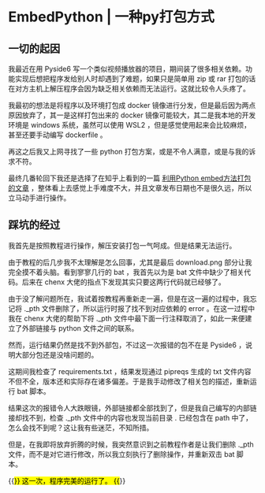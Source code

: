 # EmbedPython | 一种py打包方式


<!--more-->

## 一切的起因
我最近在用 Pyside6 写一个类似视频播放器的项目，期间装了很多相关依赖。功能实现后想把程序发给别人时却遇到了难题，如果只是简单用 zip 或 rar 打包的话在对方主机上解压程序会因为缺乏相关依赖而无法运行。这就比较令人头疼了。

我最初的想法是将程序以及环境打包成 docker 镜像进行分发，但是最后因为两点原因放弃了，其一是这样打包出来的 docker 镜像可能较大，其二是我本地的开发环境是 windows 系统，虽然可以使用 WSL2 ，但是感觉使用起来会比较麻烦，甚至还要手动编写 dockerfile 。 

再这之后我又上网寻找了一些 python 打包方案，或是不令人满意，或是与我的诉求不符。

最终几番轮回下我还是选择了在知乎上看到的一篇 [利用Python embed方法打包的文章](https://zhuanlan.zhihu.com/p/557884165) ，整体看上去感觉上手难度不大，并且文章发布日期也不是很久远，所以立马动手进行操作。

## 踩坑的经过
我首先是按照教程进行操作，解压安装打包一气呵成。但是结果无法运行。

由于教程的后几步我不太理解是怎么回事，尤其是最后 download.png 部分让我完全摸不着头脑。看到寥寥几行的 bat ，我首先以为是 bat 文件中缺少了相关代码。后来在 chenx 大佬的指点下发现其实只要这两行代码就已经够了。

由于没了解问题所在，我试着按教程再重新走一遍，但是在这一遍的过程中，我忘记将 ._pth 文件删除了，所以运行时报了找不到对应依赖的 error 。在这一过程中我在 chenx 大佬的帮助下将 ._pth 文件中最下面一行注释取消了，如此一来便建立了外部链接与 python 文件之间的联系。

然而，运行结果仍然是找不到外部包，不过这一次报错的包不在是 Pyside6 ，说明大部分包还是没啥问题的。

这期间我检查了 requirements.txt ，结果发现通过 pipreqs 生成的 txt 文件内容不但不全，版本还和实际存在诸多偏差。于是我手动修改了相关包的描述，重新运行 bat 脚本。

结果这次的报错令人大跌眼镜，外部链接都全部找到了，但是我自己编写的内部链接却找不到，检查 ._pth 文件中的内容也发现当前目录 . 已经包含在 path 中了，怎么会找不到呢？这让我有些迷茫，不知所措。

但是，在我即将放弃折腾的时候，我突然意识到之前教程作者是让我们删除 ._pth 文件，而不是对它进行修改，所以我立刻执行了删除操作，并重新双击 bat 脚本。

{{<mark>}}
这一次，程序完美的运行了。
{{</mark>}}

